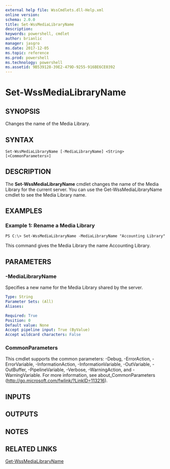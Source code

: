 ```yaml
---
external help file: WssCmdlets.dll-Help.xml
online version: 
schema: 2.0.0
title: Set-WssMediaLibraryName
description: 
keywords: powershell, cmdlet
author: brianlic
manager: jasgro
ms.date: 2017-12-05
ms.topic: reference
ms.prod: powershell
ms.technology: powershell
ms.assetid: 9B539128-39E2-479D-9255-916BE6CE0392
---
```


# Set-WssMediaLibraryName

## SYNOPSIS
Changes the name of the Media Library.

## SYNTAX

```
Set-WssMediaLibraryName [-MediaLibraryName] <String> [<CommonParameters>]
```

## DESCRIPTION
The **Set-WssMediaLibraryName** cmdlet changes the name of the Media Library for the current server.
You can use the Get-WssMediaLibraryName cmdlet to see the Media Library name.

## EXAMPLES

### Example 1: Rename a Media Library
```
PS C:\> Set-WssMediaLibraryName -MediaLibraryName "Accounting Library"
```

This command gives the Media Library the name Accounting Library.

## PARAMETERS

### -MediaLibraryName
Specifies a new name for the Media Library shared by the server.

```yaml
Type: String
Parameter Sets: (All)
Aliases: 

Required: True
Position: 0
Default value: None
Accept pipeline input: True (ByValue)
Accept wildcard characters: False
```

### CommonParameters
This cmdlet supports the common parameters: -Debug, -ErrorAction, -ErrorVariable, -InformationAction, -InformationVariable, -OutVariable, -OutBuffer, -PipelineVariable, -Verbose, -WarningAction, and -WarningVariable. For more information, see about_CommonParameters (http://go.microsoft.com/fwlink/?LinkID=113216).

## INPUTS

## OUTPUTS

## NOTES

## RELATED LINKS

[Get-WssMediaLibraryName](./Get-WssMediaLibraryName.md)

